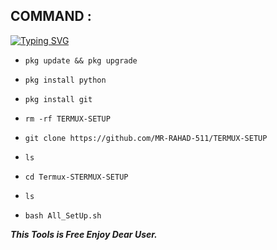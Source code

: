 ## COMMAND :

[![Typing SVG](https://readme-typing-svg.demolab.com?font=Fira+Code&pause=1000&color=FF2C10&background=31FF9400&width=435&lines=Termux+Basic+Setup+Tool+Enjoy+Guys%F0%9F%A4%9F)](https://git.io/typing-svg)

* `pkg update && pkg upgrade`

* `pkg install python`

* `pkg install git`

* `rm -rf TERMUX-SETUP`

* `git clone https://github.com/MR-RAHAD-511/TERMUX-SETUP`

* `ls `
 
 * `cd Termux-STERMUX-SETUP`
 
 * `ls `
 
 * `bash All_SetUp.sh`
 


___This Tools is Free Enjoy Dear User.___</br>
